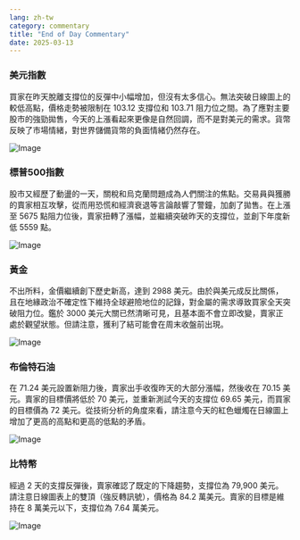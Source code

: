 ```yaml
---
lang: zh-tw
category: commentary
title: "End of Day Commentary"
date: 2025-03-13
---
```


### 美元指數

買家在昨天脫離支撐位的反彈中小幅增加，但沒有太多信心。無法突破日線圖上的較低高點，價格走勢被限制在 103.12 支撐位和 103.71 阻力位之間。為了應對主要股市的強勁拋售，今天的上漲看起來更像是自然回調，而不是對美元的需求。貨幣反映了市場情緒，對世界儲備貨幣的負面情緒仍然存在。  

![Image](https://markleighedu.github.io/img/Mar-2025/13-Mar-2025/usdindex.jpg)

### 標普500指數

股市又經歷了動盪的一天，關稅和烏克蘭問題成為人們關注的焦點。交易員與獲勝的賣家相互攻擊，從而用恐慌和經濟衰退等言論敲響了警鐘，加劇了拋售。在上漲至 5675 點阻力位後，賣家扭轉了漲幅，並繼續突破昨天的支撐位，並創下年度新低 5559 點。

![Image](https://markleighedu.github.io/img/Mar-2025/13-Mar-2025/sp500.jpg)

### 黃金

不出所料，金價繼續創下歷史新高，達到 2988 美元。由於與美元成反比關係，且在地緣政治不確定性下維持全球避險地位的記錄，對金屬的需求導致買家全天突破阻力位。鑑於 3000 美元大關已然清晰可見，且基本面不會立即改變，賣家正處於觀望狀態。但請注意，獲利了結可能會在周末收盤前出現。   

![Image](https://markleighedu.github.io/img/Mar-2025/13-Mar-2025/gold.jpg)

### 布倫特石油

在 71.24 美元設置新阻力後，賣家出手收復昨天的大部分漲幅，然後收在 70.15 美元。賣家的目標價將低於 70 美元，並重新測試今天的支撐位 69.65 美元，而買家的目標價為 72 美元。從技術分析的角度來看，請注意今天的紅色蠟燭在日線圖上增加了更高的高點和更高的低點的矛盾。

![Image](https://markleighedu.github.io/img/Mar-2025/13-Mar-2025/brentoil.jpg)

### 比特幣

經過 2 天的支撐反彈後，賣家確認了既定的下降趨勢，支撐位為 79,900 美元。請注意日線圖表上的雙頂（強反轉訊號），價格為 84.2 萬美元。賣家的目標是維持在 8 萬美元以下，支撐位為 7.64 萬美元。

![Image](https://markleighedu.github.io/img/Mar-2025/13-Mar-2025/bitcoin.jpg)

